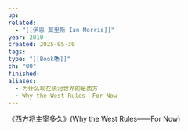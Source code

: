 ```yaml
---
up: 
related:
  - "[[伊恩 莫里斯 Ian Morris]]"
year: 2010
created: 2025-05-30
tags: 
type: "[[Book📚]]"
ch: "00"
finished: 
aliases:
  - 为什么现在统治世界的是西方
  - Why the West Rules——For Now
---
```

《西方将主宰多久》(Why the West Rules——For Now)